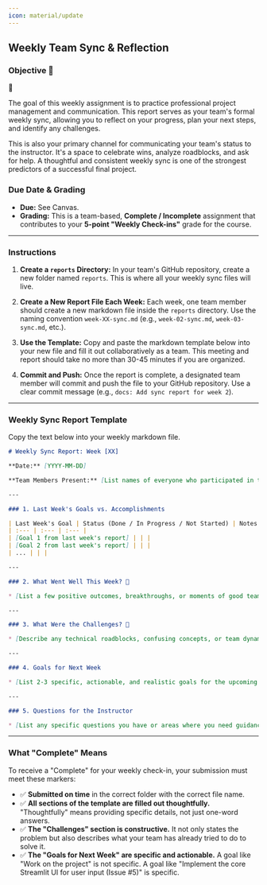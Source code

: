 ```yaml
---
icon: material/update
---
```


##  Weekly Team Sync & Reflection

### Objective 🎯

:repeat:

The goal of this weekly assignment is to practice professional project management and communication. This report serves as your team's formal weekly sync, allowing you to reflect on your progress, plan your next steps, and identify any challenges.

This is also your primary channel for communicating your team's status to the instructor. It's a space to celebrate wins, analyze roadblocks, and ask for help. A thoughtful and consistent weekly sync is one of the strongest predictors of a successful final project.

### Due Date & Grading

  * **Due:** See Canvas.
  * **Grading:** This is a team-based, **Complete / Incomplete** assignment that contributes to your **5-point "Weekly Check-ins"** grade for the course.

-----

### Instructions

1.  **Create a `reports` Directory:** In your team's GitHub repository, create a new folder named `reports`. This is where all your weekly sync files will live.

2.  **Create a New Report File Each Week:** Each week, one team member should create a new markdown file inside the `reports` directory. Use the naming convention `week-XX-sync.md` (e.g., `week-02-sync.md`, `week-03-sync.md`, etc.).

3.  **Use the Template:** Copy and paste the markdown template below into your new file and fill it out collaboratively as a team. This meeting and report should take no more than 30-45 minutes if you are organized.

4.  **Commit and Push:** Once the report is complete, a designated team member will commit and push the file to your GitHub repository. Use a clear commit message (e.g., `docs: Add sync report for week 2`).

-----

### Weekly Sync Report Template

Copy the text below into your weekly markdown file.

```markdown
# Weekly Sync Report: Week [XX]

**Date:** [YYYY-MM-DD]

**Team Members Present:** [List names of everyone who participated in the sync meeting]

---

### 1. Last Week's Goals vs. Accomplishments

| Last Week's Goal | Status (Done / In Progress / Not Started) | Notes / Link to GitHub Issue |
| :--- | :--- | :--- |
| [Goal 1 from last week's report] | | |
| [Goal 2 from last week's report] | | |
| ... | | |

---

### 2. What Went Well This Week? 🎉

* [List a few positive outcomes, breakthroughs, or moments of good teamwork.]

---

### 3. What Were the Challenges? 🤔

* [Describe any technical roadblocks, confusing concepts, or team dynamic issues you faced. **Crucially, also describe the steps you took to try and solve the problem before asking for help.**]

---

### 4. Goals for Next Week

* [List 2-3 specific, actionable, and realistic goals for the upcoming week. These should correspond to new or existing GitHub Issues.]

---

### 5. Questions for the Instructor

* [List any specific questions you have or areas where you need guidance.]
```

-----

### What "Complete" Means

To receive a "Complete" for your weekly check-in, your submission must meet these markers:

  * ✅ **Submitted on time** in the correct folder with the correct file name.
  * ✅ **All sections of the template are filled out thoughtfully.** "Thoughtfully" means providing specific details, not just one-word answers.
  * ✅ **The "Challenges" section is constructive.** It not only states the problem but also describes what your team has already tried to do to solve it.
  * ✅ **The "Goals for Next Week" are specific and actionable.** A goal like "Work on the project" is not specific. A goal like "Implement the core Streamlit UI for user input (Issue \#5)" is specific.
